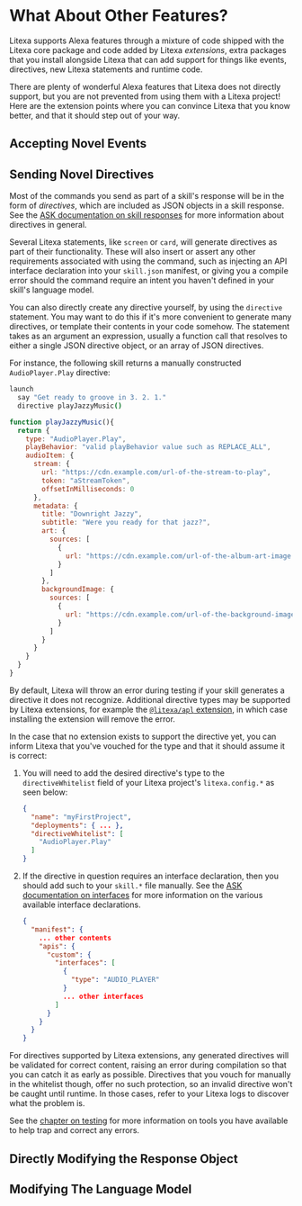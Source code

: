 # What About Other Features?

Litexa supports Alexa features through a mixture of code 
shipped with the Litexa core package and code added by 
Litexa *extensions*, extra packages that you install alongside 
Litexa that can add support for things like events, 
directives, new Litexa statements and runtime code.

There are plenty of wonderful Alexa features that Litexa does
not directly support, but you are not prevented from 
using them with a Litexa project! Here are the extension 
points where you can convince Litexa that you know better, 
and that it should step out of your way.


## Accepting Novel Events


## Sending Novel Directives

Most of the commands you send as part of a skill's response will
be in the form of *directives*, which are included as JSON objects 
in a skill response. See the [ASK documentation on skill responses](https://developer.amazon.com/docs/custom-skills/request-and-response-json-reference.html#response-object)
for more information about directives in general.


Several Litexa statements, like `screen` or `card`, 
will generate directives as part of their functionality. These 
will also insert or assert any other requirements associated 
with using the command, such as injecting an API interface 
declaration into your `skill.json` manifest, or giving you 
a compile error should the command require an intent you haven't
defined in your skill's language model.

You can also directly create any directive yourself, by using the
`directive` statement. You may want to do this if it's more 
convenient to generate many directives, or template their 
contents in your code somehow. The statement takes as an argument 
an expression, usually a function call that resolves to either a 
single JSON directive object, or an array of JSON directives.

For instance, the following skill returns a manually constructed
`AudioPlayer.Play` directive:

```coffeescript
launch
  say "Get ready to groove in 3. 2. 1."
  directive playJazzyMusic()
```

```javascript
function playJazzyMusic(){
  return {
    type: "AudioPlayer.Play",
    playBehavior: "valid playBehavior value such as REPLACE_ALL",
    audioItem: {
      stream: {
        url: "https://cdn.example.com/url-of-the-stream-to-play",
        token: "aStreamToken",
        offsetInMilliseconds: 0
      },
      metadata: {
        title: "Downright Jazzy",
        subtitle: "Were you ready for that jazz?",
        art: {
          sources: [
            {
              url: "https://cdn.example.com/url-of-the-album-art-image.png"
            }
          ]
        },
        backgroundImage: {
          sources: [
            {
              url: "https://cdn.example.com/url-of-the-background-image.png"
            }
          ]
        }
      }
    }
  }
}
```


By default, Litexa will throw an error during testing if your 
skill generates a directive it does not recognize. Additional
directive types may be supported by Litexa extensions, for 
example the [`@litexa/apl`
extension](/book/screens.html#alexa-presentation-language), in 
which case installing the extension will remove the error.

In the case that no extension exists to support the directive
yet, you can inform Litexa that you've vouched for the type and 
that it should assume it is correct: 

1. You will need to add the desired directive's type to the
   `directiveWhitelist` field of your Litexa project's
   `litexa.config.*` as seen below:

    ```json
    {
      "name": "myFirstProject",
      "deployments": { ... },
      "directiveWhitelist": [
        "AudioPlayer.Play"
      ]
    }
    ```

2. If the directive in question requires an interface declaration,
   then you should add such to your `skill.*` file manually. 
   See the [ASK documentation on interfaces](https://developer.amazon.com/docs/smapi/skill-manifest.html#customInterface-enumeration) 
   for more information on the various available interface
   declarations.
 
    ```json
    {
      "manifest": {
        ... other contents
        "apis": {
          "custom": {
            "interfaces": [
              {
                "type": "AUDIO_PLAYER"
              }
              ... other interfaces
            ]
          }
        }
      }
    }
    ```



For directives supported by Litexa extensions, any 
generated directives will be validated for correct content, 
raising an error during compilation so that you can catch it 
as early as possible. Directives that you vouch for manually 
in the whitelist though, offer no such protection, so an 
invalid directive won't be caught until runtime. In those 
cases, refer to your Litexa logs to discover what the problem is.

See the [chapter on testing](/book/testing.html) for more
information on tools you have available to help trap and 
correct any errors.


## Directly Modifying the Response Object

## Modifying The Language Model